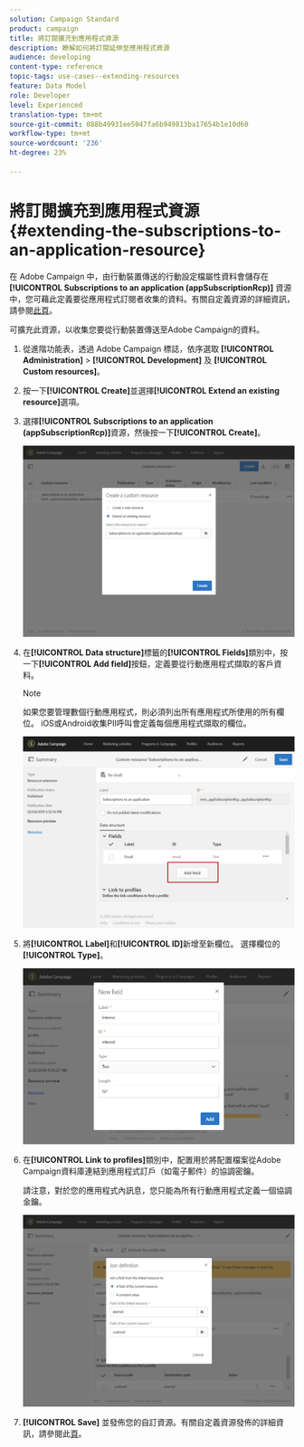 ```yaml
---
solution: Campaign Standard
product: campaign
title: 將訂閱擴充到應用程式資源
description: 瞭解如何將訂閱延伸至應用程式資源
audience: developing
content-type: reference
topic-tags: use-cases--extending-resources
feature: Data Model
role: Developer
level: Experienced
translation-type: tm+mt
source-git-commit: 088b49931ee5047fa6b949813ba17654b1e10d60
workflow-type: tm+mt
source-wordcount: '236'
ht-degree: 23%

---
```



# 將訂閱擴充到應用程式資源{#extending-the-subscriptions-to-an-application-resource}

在 Adobe Campaign 中，由行動裝置傳送的行動設定檔屬性資料會儲存在 **[!UICONTROL Subscriptions to an application (appSubscriptionRcp)]** 資源中，您可藉此定義要從應用程式訂閱者收集的資料。有關自定義資源的詳細資訊，請參閱[此頁](../../developing/using/key-steps-to-add-a-resource.md)。

可擴充此資源，以收集您要從行動裝置傳送至Adobe Campaign的資料。

1. 從進階功能表，透過 Adobe Campaign 標誌，依序選取 **[!UICONTROL Administration]** > **[!UICONTROL Development]** 及 **[!UICONTROL Custom resources]**。
1. 按一下&#x200B;**[!UICONTROL Create]**&#x200B;並選擇&#x200B;**[!UICONTROL Extend an existing resource]**&#x200B;選項。
1. 選擇&#x200B;**[!UICONTROL Subscriptions to an application (appSubscriptionRcp)]**&#x200B;資源，然後按一下&#x200B;**[!UICONTROL Create]**。

   ![](assets/in_app_personal_data_4.png)

1. 在&#x200B;**[!UICONTROL Data structure]**&#x200B;標籤的&#x200B;**[!UICONTROL Fields]**&#x200B;類別中，按一下&#x200B;**[!UICONTROL Add field]**&#x200B;按鈕，定義要從行動應用程式擷取的客戶資料。

   >[!NOTE]
   >
   >如果您要管理數個行動應用程式，則必須列出所有應用程式所使用的所有欄位。 iOS或Android收集PII呼叫會定義每個應用程式擷取的欄位。

   ![](assets/in_app_personal_data.png)

1. 將&#x200B;**[!UICONTROL Label]**&#x200B;和&#x200B;**[!UICONTROL ID]**&#x200B;新增至新欄位。 選擇欄位的&#x200B;**[!UICONTROL Type]**。

   ![](assets/schema_extension_uc9.png)

1. 在&#x200B;**[!UICONTROL Link to profiles]**&#x200B;類別中，配置用於將配置檔案從Adobe Campaign資料庫連結到應用程式訂戶（如電子郵件）的協調密鑰。

   請注意，對於您的應用程式內訊息，您只能為所有行動應用程式定義一個協調金鑰。

   ![](assets/in_app_personal_data_3.png)

1. **[!UICONTROL Save]** 並發佈您的自訂資源。有關自定義資源發佈的詳細資訊，請參閱此[頁](../../developing/using/updating-the-database-structure.md#publishing-a-custom-resource)。

